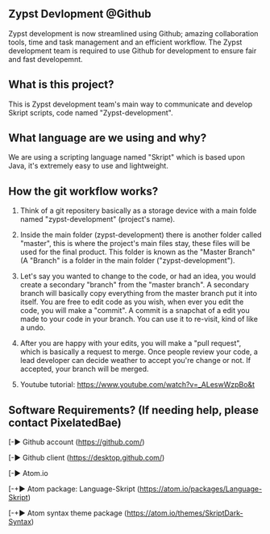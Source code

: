 ## Zypst Devlopment @Github
Zypst development is now streamlined using Github; amazing collaboration tools, time and task management and an efficient workflow.
The Zypst development team is required to use Github for development to ensure fair and fast developemnt.


## What is this project?
This is Zypst development team's main way to communicate and develop Skript scripts, code named "Zypst-development".


## What language are we using and why?
We are using a scripting language named "Skript" which is based upon Java, it's extremely easy to use and lightweight.


## How the git workflow works?
1) Think of a git repositery basically as a storage device with a main folde named "zypst-development" (project's name).

2) Inside the main folder (zypst-development) there is another folder called "master", this is where the project's main files stay, these files will be used for the final product. This folder is known as the "Master Branch" (A "Branch" is a folder in the main folder ("zypst-development"). 

3) Let's say you wanted to change to the code, or had an idea, you would create a secondary "branch" from the "master branch". A secondary branch will basically copy everything from the master branch put it into itself. You are free to edit code as you wish, when ever you edit the code, you will make a "commit". A commit is a snapchat of a edit you made to your code in your branch. You can use it to re-visit, kind of like a undo. 

4) After you are happy with your edits, you will make a "pull request", which is basically a request to merge. Once people review your code, a lead developer can decide weather to accept you're change or not. If accepted, your branch will be merged.

5) Youtube tutorial: https://www.youtube.com/watch?v=_ALeswWzpBo&t


## Software Requirements? (If needing help, please contact PixelatedBae)
[-► Github account (https://github.com/)

[-► Github client (https://desktop.github.com/) 

[-► Atom.io
	
[-+► Atom package: Language-Skript (https://atom.io/packages/Language-Skript)
	
[-+► Atom syntax theme package (https://atom.io/themes/SkriptDark-Syntax)
	



